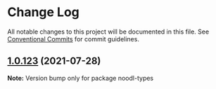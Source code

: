 # Change Log

All notable changes to this project will be documented in this file.
See [Conventional Commits](https://conventionalcommits.org) for commit guidelines.

## [1.0.123](http://gitlab.aitmed.com/pfftdammitchris/aitmed-noodl-web/compare/noodl-types@1.0.104...noodl-types@1.0.123) (2021-07-28)

**Note:** Version bump only for package noodl-types
